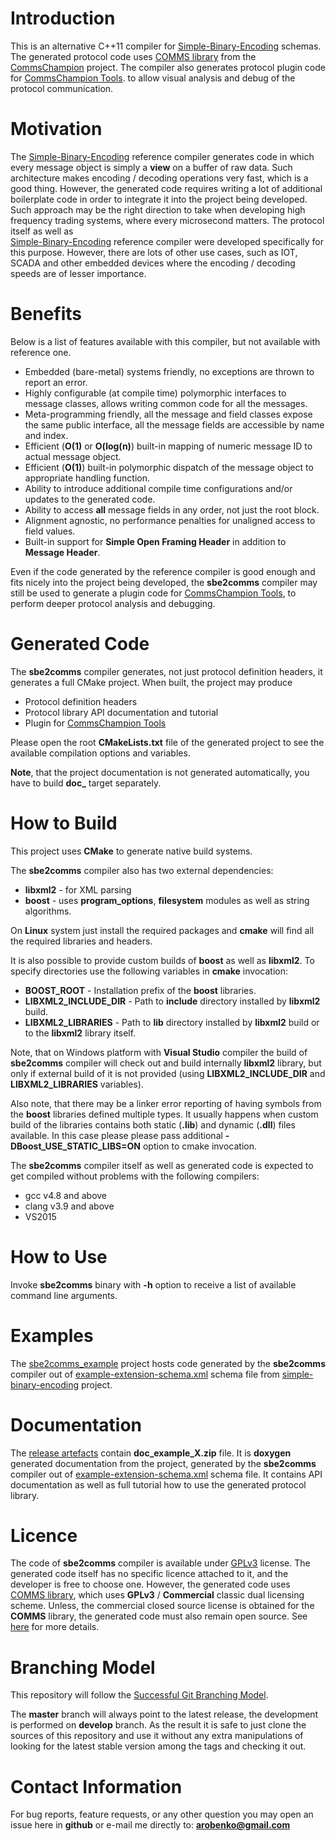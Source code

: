 # Introduction
This is an alternative C++11 compiler for 
[Simple-Binary-Encoding](https://github.com/real-logic/simple-binary-encoding) schemas.
The generated protocol code uses [COMMS library](https://github.com/arobenko/comms_champion#comms-library)
from the [CommsChampion](https://github.com/arobenko/comms_champion)
project. The compiler also generates protocol plugin code for
[CommsChampion Tools](https://github.com/arobenko/comms_champion#commschampion-tools).
to allow visual analysis and debug of the protocol communication.

# Motivation
The [Simple-Binary-Encoding](https://github.com/real-logic/simple-binary-encoding)
reference compiler generates code in which every message object is simply
a **view** on a buffer of raw data. Such architecture makes encoding / decoding
operations very fast, which is a good thing. However, the generated code
requires writing a lot of additional boilerplate code in order
to integrate it into the project being developed. Such approach may be the right
direction to take when developing high frequency trading systems, where every 
microsecond matters. The protocol itself as well as  
[Simple-Binary-Encoding](https://github.com/real-logic/simple-binary-encoding)
reference compiler were developed specifically for this purpose. However,
there are lots of other use cases, such as IOT, SCADA and other embedded devices
where the encoding / decoding speeds are of lesser importance.

# Benefits
Below is a list of features available with this compiler, but not available
with reference one.

- Embedded (bare-metal) systems friendly, no exceptions are thrown to report an error.
- Highly configurable (at compile time) polymorphic interfaces to message classes, 
allows writing common code for all the messages.
- Meta-programming friendly, all the message and field classes expose the same
public interface, all the message fields are accessible by name and index. 
- Efficient (**O(1)** or **O(log(n)**) built-in mapping of numeric message ID to actual
message object.
- Efficient (**O(1)**) built-in polymorphic dispatch of the message object to
appropriate handling function.
- Ability to introduce additional compile time configurations and/or updates to
the generated code.
- Ability to access **all** message fields in any order, not just the root block.
- Alignment agnostic, no performance penalties for unaligned access to field values.
- Built-in support for **Simple Open Framing Header** in addition to **Message Header**.

Even if the code generated by the reference compiler is good enough and fits
nicely into the project being developed, the **sbe2comms** compiler may still
be used to generate a plugin code for 
[CommsChampion Tools](https://github.com/arobenko/comms_champion#commschampion-tools),
to perform deeper protocol analysis and debugging.

# Generated Code
The **sbe2comms** compiler generates, not just protocol definition headers, it
generates a full CMake project. When built, the project may produce 

- Protocol definition headers
- Protocol library API documentation and tutorial
- Plugin for [CommsChampion Tools](https://github.com/arobenko/comms_champion#commschampion-tools)

Please open the root **CMakeLists.txt** file of the generated project to see
the available compilation options and variables.

**Note**, that the project documentation is not generated automatically, you
have to build **doc_<projname>** target separately.

# How to Build
This project uses **CMake** to generate native build systems.

The **sbe2comms** compiler also has two external dependencies:

- **libxml2** - for XML parsing
- **boost** - uses **program_options**, **filesystem** modules as well as 
string algorithms.

On **Linux** system just install the required packages and **cmake** will find
all the required libraries and headers.

It is also possible to provide custom builds of **boost** as well as **libxml2**.
To specify directories use the following variables in **cmake** invocation:

- **BOOST_ROOT** - Installation prefix of the **boost** libraries.
- **LIBXML2_INCLUDE_DIR** - Path to **include** directory installed by **libxml2** build.
- **LIBXML2_LIBRARIES** - Path to **lib** directory installed by **libxml2** build or
to the **libxml2** library itself.

Note, that on Windows platform with **Visual Studio** compiler the build of
**sbe2comms** compiler will check out and build internally **libxml2** library,
but only if external build of it is not provided (using **LIBXML2_INCLUDE_DIR** and
**LIBXML2_LIBRARIES** variables).

Also note, that there may be a linker error reporting of having symbols from
the **boost** libraries defined multiple types. It usually happens when custom
build of the libraries contains both static (**.lib**) and dynamic (**.dll**)
files available. In this case please please pass additional 
**-DBoost_USE_STATIC_LIBS=ON** option to cmake invocation.

The **sbe2comms** compiler itself as well as generated code is expected to get
compiled without problems with the following compilers:

- gcc v4.8 and above
- clang v3.9 and above
- VS2015

# How to Use
Invoke **sbe2comms** binary with **-h** option to receive a list of available
command line arguments.

# Examples
The [sbe2comms_example](https://github.com/arobenko/sbe2comms_example) project
hosts code generated by the **sbe2comms** compiler out of 
[example-extension-schema.xml](https://github.com/real-logic/simple-binary-encoding/blob/master/sbe-samples/src/main/resources/example-extension-schema.xml)
schema file from [simple-binary-encoding](https://github.com/real-logic/simple-binary-encoding)
project.

# Documentation
The [release artefacts](https://github.com/arobenko/sbe2comms/releases) 
contain **doc_example_X.zip** file. It is **doxygen** generated documentation from
the project, generated by the **sbe2comms** compiler out of 
[example-extension-schema.xml](https://github.com/real-logic/simple-binary-encoding/blob/master/sbe-samples/src/main/resources/example-extension-schema.xml)
schema file. It contains API documentation as well as full tutorial how
to use the generated protocol library.

# Licence 
The code of **sbe2comms** compiler is available under 
[GPLv3](https://www.gnu.org/licenses/gpl-3.0.en.html) license. The
generated code itself has no specific licence attached to it, and the developer is
free to choose one. However, the generated code
uses [COMMS library](https://github.com/arobenko/comms_champion#comms-library), which
uses **GPLv3** / **Commercial** classic dual licensing scheme. Unless, the 
commercial closed source license is obtained for the **COMMS** library, 
the generated code must also remain open source. See 
[here](https://github.com/arobenko/comms_champion/blob/master/LICENSE.md)
for more details.

# Branching Model
This repository will follow the 
[Successful Git Branching Model](http://nvie.com/posts/a-successful-git-branching-model/).

The **master** branch will always point to the latest release, the
development is performed on **develop** branch. As the result it is safe
to just clone the sources of this repository and use it without
any extra manipulations of looking for the latest stable version among the tags and
checking it out.

# Contact Information
For bug reports, feature requests, or any other question you may open an issue
here in **github** or e-mail me directly to: **arobenko@gmail.com**

